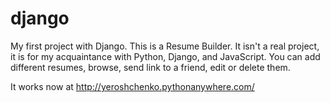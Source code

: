 # django
My first project with Django.
This is a Resume Builder. It isn't a real project, it is for my acquaintance with Python, Django, and JavaScript. 
You can add different resumes, browse, send link to a friend, edit or delete them. 


It works now at http://yeroshchenko.pythonanywhere.com/

